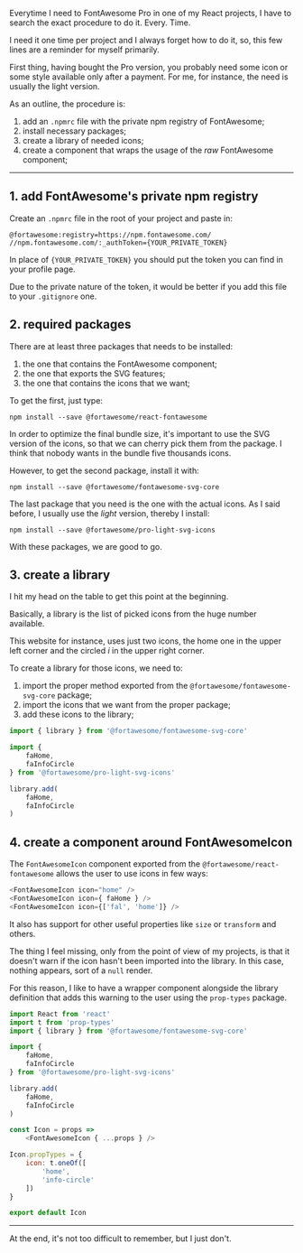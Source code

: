 Everytime I need to FontAwesome Pro in one of my React projects, I have to search the exact procedure to do it. Every. Time.

I need it one time per project and I always forget how to do it, so, this few lines are a reminder for myself primarily.

First thing, having bought the Pro version, you probably need some icon or some style available only after a payment. For me, for instance, the need is usually the light version.

As an outline, the procedure is:

1. add an `.npmrc` file with the private npm registry of FontAwesome;
2. install necessary packages;
3. create a library of needed icons;
4. create a component that wraps the usage of the _raw_ FontAwesome component;

---

## 1. add FontAwesome's private npm registry

Create an `.npmrc` file in the root of your project and paste in:

```
@fortawesome:registry=https://npm.fontawesome.com/
//npm.fontawesome.com/:_authToken={YOUR_PRIVATE_TOKEN}
```

In place of `{YOUR_PRIVATE_TOKEN}` you should put the token you can find in your profile page.

Due to the private nature of the token, it would be better if you add this file to your `.gitignore` one.

## 2. required packages

There are at least three packages that needs to be installed:

1. the one that contains the FontAwesome component;
2. the one that exports the SVG features;
3. the one that contains the icons that we want;

To get the first, just type:

```
npm install --save @fortawesome/react-fontawesome
```

In order to optimize the final bundle size, it's important to use the SVG version of the icons, so that we can cherry pick them from the package. I think that nobody wants in the bundle five thousands icons.

However, to get the second package, install it with:

```
npm install --save @fortawesome/fontawesome-svg-core
```

The last package that you need is the one with the actual icons. As I said before, I usually use the _light_ version, thereby I install:

```
npm install --save @fortawesome/pro-light-svg-icons
```

With these packages, we are good to go.

## 3. create a library

I hit my head on the table to get this point at the beginning.

Basically, a library is the list of picked icons from the huge number available.

This website for instance, uses just two icons, the home one in the upper left corner and the circled _i_ in the upper right corner.

To create a library for those icons, we need to:

1. import the proper method exported from the `@fortawesome/fontawesome-svg-core` package;
2. import the icons that we want from the proper package;
3. add these icons to the library;

```js
import { library } from '@fortawesome/fontawesome-svg-core'

import {
	faHome,
	faInfoCircle
} from '@fortawesome/pro-light-svg-icons'

library.add(
	faHome,
	faInfoCircle
)
```

## 4. create a component around FontAwesomeIcon

The `FontAwesomeIcon` component exported from the `@fortawesome/react-fontawesome` allows the user to use icons in few ways:

```js
<FontAwesomeIcon icon="home" />
<FontAwesomeIcon icon={ faHome } />
<FontAwesomeIcon icon={['fal', 'home']} />
```

It also has support for other useful properties like `size` or `transform` and others.

The thing I feel missing, only from the point of view of my projects, is that it doesn't warn if the icon hasn't been imported into the library. In this case, nothing appears, sort of a `null` render.

For this reason, I like to have a wrapper component alongside the library definition that adds this warning to the user using the `prop-types` package.

```js
import React from 'react'
import t from 'prop-types'
import { library } from '@fortawesome/fontawesome-svg-core'

import {
	faHome,
	faInfoCircle
} from '@fortawesome/pro-light-svg-icons'

library.add(
	faHome,
	faInfoCircle
)

const Icon = props =>
	<FontAwesomeIcon { ...props } />

Icon.propTypes = {
	icon: t.oneOf([
		'home',
		'info-circle'
	])
}

export default Icon
```

---

At the end, it's not too difficult to remember, but I just don't.
